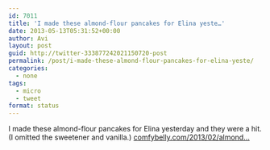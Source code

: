 ```yaml
---
id: 7011
title: 'I made these almond-flour pancakes for Elina yeste…'
date: 2013-05-13T05:31:52+00:00
author: Avi
layout: post
guid: http://twitter-333877242021150720-post
permalink: /post/i-made-these-almond-flour-pancakes-for-elina-yeste/
categories:
  - none
tags:
  - micro
  - tweet
format: status
---
```

I made these almond-flour pancakes for Elina yesterday and they were a hit. (I omitted the sweetener and vanilla.) [comfybelly.com/2013/02/almond…](http://comfybelly.com/2013/02/almond-flour-pancakes/#.UZCySmS9LCQ)